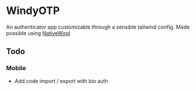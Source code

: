 # WindyOTP

An authenticator app customizable through a sensible tailwind config.
Made possible using [NativeWind](https://www.nativewind.dev/)

## Todo
### Mobile
- Add code import / export with bio auth
